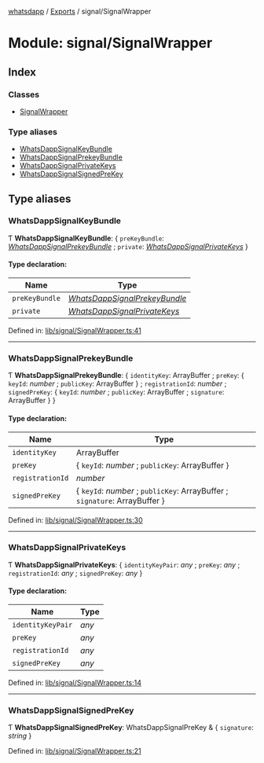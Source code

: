 [whatsdapp](../README.md) / [Exports](../modules.md) / signal/SignalWrapper

# Module: signal/SignalWrapper

## Index

### Classes

* [SignalWrapper](../classes/signal_signalwrapper.signalwrapper.md)

### Type aliases

* [WhatsDappSignalKeyBundle](signal_signalwrapper.md#whatsdappsignalkeybundle)
* [WhatsDappSignalPrekeyBundle](signal_signalwrapper.md#whatsdappsignalprekeybundle)
* [WhatsDappSignalPrivateKeys](signal_signalwrapper.md#whatsdappsignalprivatekeys)
* [WhatsDappSignalSignedPreKey](signal_signalwrapper.md#whatsdappsignalsignedprekey)

## Type aliases

### WhatsDappSignalKeyBundle

Ƭ **WhatsDappSignalKeyBundle**: { `preKeyBundle`: [*WhatsDappSignalPrekeyBundle*](signal_signalwrapper.md#whatsdappsignalprekeybundle) ; `private`: [*WhatsDappSignalPrivateKeys*](signal_signalwrapper.md#whatsdappsignalprivatekeys)  }

#### Type declaration:

Name | Type |
------ | ------ |
`preKeyBundle` | [*WhatsDappSignalPrekeyBundle*](signal_signalwrapper.md#whatsdappsignalprekeybundle) |
`private` | [*WhatsDappSignalPrivateKeys*](signal_signalwrapper.md#whatsdappsignalprivatekeys) |

Defined in: [lib/signal/SignalWrapper.ts:41](https://github.com/realKidDouglas/whatsdapp-lib/blob/5db9bb0/lib/signal/SignalWrapper.ts#L41)

___

### WhatsDappSignalPrekeyBundle

Ƭ **WhatsDappSignalPrekeyBundle**: { `identityKey`: ArrayBuffer ; `preKey`: { `keyId`: *number* ; `publicKey`: ArrayBuffer  } ; `registrationId`: *number* ; `signedPreKey`: { `keyId`: *number* ; `publicKey`: ArrayBuffer ; `signature`: ArrayBuffer  }  }

#### Type declaration:

Name | Type |
------ | ------ |
`identityKey` | ArrayBuffer |
`preKey` | { `keyId`: *number* ; `publicKey`: ArrayBuffer  } |
`registrationId` | *number* |
`signedPreKey` | { `keyId`: *number* ; `publicKey`: ArrayBuffer ; `signature`: ArrayBuffer  } |

Defined in: [lib/signal/SignalWrapper.ts:30](https://github.com/realKidDouglas/whatsdapp-lib/blob/5db9bb0/lib/signal/SignalWrapper.ts#L30)

___

### WhatsDappSignalPrivateKeys

Ƭ **WhatsDappSignalPrivateKeys**: { `identityKeyPair`: *any* ; `preKey`: *any* ; `registrationId`: *any* ; `signedPreKey`: *any*  }

#### Type declaration:

Name | Type |
------ | ------ |
`identityKeyPair` | *any* |
`preKey` | *any* |
`registrationId` | *any* |
`signedPreKey` | *any* |

Defined in: [lib/signal/SignalWrapper.ts:14](https://github.com/realKidDouglas/whatsdapp-lib/blob/5db9bb0/lib/signal/SignalWrapper.ts#L14)

___

### WhatsDappSignalSignedPreKey

Ƭ **WhatsDappSignalSignedPreKey**: WhatsDappSignalPreKey & { `signature`: *string*  }

Defined in: [lib/signal/SignalWrapper.ts:21](https://github.com/realKidDouglas/whatsdapp-lib/blob/5db9bb0/lib/signal/SignalWrapper.ts#L21)
